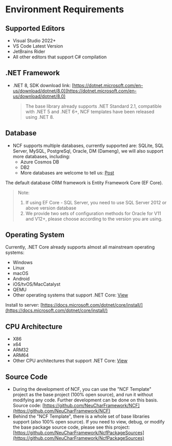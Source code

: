 # Environment Requirements

## Supported Editors

- Visual Studio 2022+
- VS Code Latest Version
- JetBrains Rider
- All other editors that support C# compilation

## .NET Framework

- .NET 8, SDK download link: [https://dotnet.microsoft.com/en-us/download/dotnet/8.0](https://dotnet.microsoft.com/en-us/download/dotnet/8.0)
  > The base library already supports .NET Standard 2.1, compatible with .NET 5 and .NET 6+, NCF templates have been released using .NET 8.

## Database

- NCF supports multiple databases, currently supported are: SQLite, SQL Server, MySQL, PostgreSql, Oracle, DM (Dameng), we will also support more databases, including:
  - Azure Cosmos DB
  - DB2
  - More databases are welcome to tell us: [Post](https://github.com/NeuCharFramework/NCF/issues)

The default database ORM framework is Entity Framework Core (EF Core).

> Note:<br>
>
> 1. If using EF Core - SQL Server, you need to use SQL Server 2012 or above version database<br>
> 2. We provide two sets of configuration methods for Oracle for V11 and V12+, please choose according to the version you are using.

## Operating System

Currently, .NET Core already supports almost all mainstream operating systems:

- Windows
- Linux
- macOS
- Android
- iOS/tvOS/MacCatalyst
- QEMU
- Other operating systems that support .NET Core: [View](https://github.com/dotnet/core/blob/main/release-notes/8.0/supported-os.md)

Install to server: [https://docs.microsoft.com/dotnet/core/install/](https://docs.microsoft.com/dotnet/core/install/)

## CPU Architecture

- X86
- x64
- ARM32
- ARM64
- Other CPU architectures that support .NET Core: [View](https://github.com/dotnet/core/blob/main/release-notes/8.0/supported-os.md)

## Source Code

- During the development of NCF, you can use the "NCF Template" project as the base project (100% open source), and run it without modifying any code. Further development can be done on this basis. Source code: [https://github.com/NeuCharFramework/NCF](https://github.com/NeuCharFramework/NCF)
- Behind the "NCF Template", there is a whole set of base libraries support (also 100% open source). If you need to view, debug, or modify the base package source code, please see this project: [https://github.com/NeuCharFramework/NcfPackageSources](https://github.com/NeuCharFramework/NcfPackageSources)
